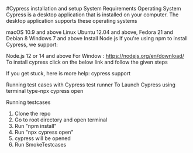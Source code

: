 
#Cypress installation and setup
System Requirements
Operating System
Cypress is a desktop application that is installed on your computer. The desktop application supports these operating systems

macOS 10.9 and above
Linux Ubuntu 12.04 and above, Fedora 21 and Debian 8
Windows 7 and above
Install Node.js
If you're using npm to install Cypress, we support:

Node.js 12 or 14 and above For Window : https://nodejs.org/en/download/
To install cypress click on the below link and follow the given steps

If you get stuck, here is more help:
cypress support

Running test cases with Cypress test runner
To Launch Cypress
using terminal type-npx cypress open

Running testcases
 1. Clone the repo
 2. Go to root directory and open terminal
 3. Run "npm install"
 4. Run "npx cypress open"
 5. cypress will be opened
 6. Run SmokeTestcases
